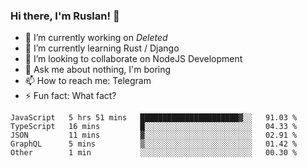 ### Hi there, I'm Ruslan! 👋

- 🔭 I’m currently working on *Deleted*
- 🌱 I’m currently learning Rust / Django
- 👯 I’m looking to collaborate on NodeJS Development
- 💬 Ask me about nothing, I'm boring
- 📫 How to reach me: Telegram
- ⚡ Fun fact: What fact?

<!--START_SECTION:waka-->
```text
JavaScript   5 hrs 51 mins   ██████████████████████▓░░   91.03 % 
TypeScript   16 mins         █░░░░░░░░░░░░░░░░░░░░░░░░   04.33 % 
JSON         11 mins         ▓░░░░░░░░░░░░░░░░░░░░░░░░   02.91 % 
GraphQL      5 mins          ▒░░░░░░░░░░░░░░░░░░░░░░░░   01.42 % 
Other        1 min           ░░░░░░░░░░░░░░░░░░░░░░░░░   00.30 % 
```
<!--END_SECTION:waka-->
